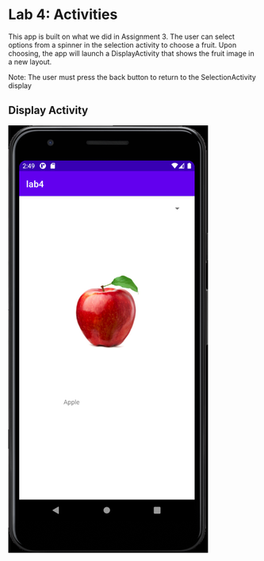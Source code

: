 # Lab 4: Activities
This app is built on what we did in Assignment 3. The user can select options from a spinner in the selection activity to choose a fruit. Upon choosing, the app will launch a DisplayActivity that shows the fruit image in a new layout.

Note: The user must press the back button to return to the SelectionActivity display

## Display Activity
![Screnshot](https://raw.githubusercontent.com/tuh37046/mobile-app-dev-assignment-4/master/DisplayActivity.PNG)
